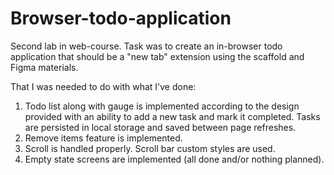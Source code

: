 # Browser-todo-application
Second lab in web-course.
Task was to create an in-browser todo application that should be a "new tab" extension using the scaffold and Figma materials.

That I was needed to do with what I've done:

1. Todo list along with gauge is implemented according to the design provided with an ability to add a new task and mark it completed. Tasks are persisted in local storage and saved between page refreshes.
2. Remove items feature is implemented.
3. Scroll is handled properly. Scroll bar custom styles are used.
4. Empty state screens are implemented (all done and/or nothing planned).

